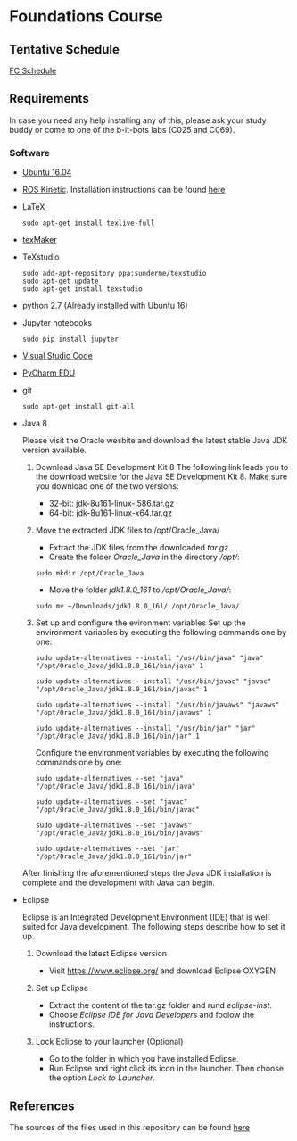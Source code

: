 # Foundations Course

## Tentative Schedule
[FC Schedule](https://docs.google.com/spreadsheets/d/1LsfJWwRvhkPgQox0MIep3S6L5Wi7NF0fC4IZSB0zUDQ/edit?usp=sharing)

## Requirements
In case you need any help installing any of this, please ask your study buddy or come to one of the b-it-bots labs (C025 and C069).

### Software
*   [Ubuntu 16.04](http://releases.ubuntu.com/16.04.6/)
*   [ROS Kinetic](http://wiki.ros.org/kinetic/Installation/Ubuntu). Installation instructions can be found [here](https://github.com/hasauino/foundations_course/tree/master/content/ros/ROS%20Installation)
*   LaTeX

    ```
    sudo apt-get install texlive-full

    ```

*   [texMaker](http://www.xm1math.net/texmaker/index.html)

*   TeXstudio

    ```
    sudo add-apt-repository ppa:sunderme/texstudio
    sudo apt-get update
    sudo apt-get install texstudio
    ```

*   python 2.7 (Already installed with Ubuntu 16)

*   Jupyter notebooks

    ```
    sudo pip install jupyter
    ```

*   [Visual Studio Code](https://code.visualstudio.com/docs/setup/linux#_debian-and-ubuntu-based-distributions)

*   [PyCharm EDU](https://www.jetbrains.com/pycharm-edu/download/#section=linux)

* git

    ```
    sudo apt-get install git-all
    ```

* Java 8

    Please visit the Oracle wesbite and download the latest stable Java JDK version available.

    1. Download Java SE Development Kit 8
        The following link leads you to the download website for the Java SE Development Kit 8. Make sure you download one of the two versions:
        - 32-bit: jdk-8u161-linux-i586.tar.gz
        - 64-bit: jdk-8u161-linux-x64.tar.gz

    2. Move the extracted JDK files to /opt/Oracle_Java/
        - Extract the JDK files from the downloaded *tar.gz*.
        - Create the folder *Oracle_Java* in the directory */opt/*:
        ```
        sudo mkdir /opt/Oracle_Java
        ```
        - Move the folder *jdk1.8.0_161* to */opt/Oracle_Java/*:
        ```
        sudo mv ~/Downloads/jdk1.8.0_161/ /opt/Oracle_Java/
        ```

    3. Set up and configure the evironment variables
        Set up the environment variables by executing the following commands one by one:
        ```
        sudo update-alternatives --install "/usr/bin/java" "java" "/opt/Oracle_Java/jdk1.8.0_161/bin/java" 1

        sudo update-alternatives --install "/usr/bin/javac" "javac" "/opt/Oracle_Java/jdk1.8.0_161/bin/javac" 1

        sudo update-alternatives --install "/usr/bin/javaws" "javaws" "/opt/Oracle_Java/jdk1.8.0_161/bin/javaws" 1

        sudo update-alternatives --install "/usr/bin/jar" "jar" "/opt/Oracle_Java/jdk1.8.0_161/bin/jar" 1
        ```

        Configure the environment variables by executing the following commands one by one:
        ```
        sudo update-alternatives --set "java" "/opt/Oracle_Java/jdk1.8.0_161/bin/java"

        sudo update-alternatives --set "javac" "/opt/Oracle_Java/jdk1.8.0_161/bin/javac"

        sudo update-alternatives --set "javaws" "/opt/Oracle_Java/jdk1.8.0_161/bin/javaws"

        sudo update-alternatives --set "jar" "/opt/Oracle_Java/jdk1.8.0_161/bin/jar" 
        ```

    After finishing the aforementioned steps the Java JDK installation is complete and the development with Java can begin.

* Eclipse

    Eclipse is an Integrated Development Environment (IDE) that is  well suited for Java development. The following steps describe how to set it up.

    1. Download the latest Eclipse version
        - Visit https://www.eclipse.org/ and download Eclipse OXYGEN

    2. Set up Eclipse
        - Extract the content of the tar.gz folder and rund _eclipse-inst_.
        - Choose _Eclipse IDE for Java Developers_ and foolow the instructions.

    3. Lock Eclipse to your launcher (Optional)
        - Go to the folder in which you have installed Eclipse.
        - Run Eclipse and right click its icon in the launcher. Then choose the option _Lock to Launcher_.

## References
The sources of the files used in this repository can be found [here](https://github.com/mas-group/foundations_course/wiki/References)

